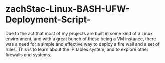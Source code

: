 # zachStac-Linux-BASH-UFW-Deployment-Script-
Due to the act that most of my projects are built in some kind of a Linux environment, and with a great bunch of these being a VM instance, there was a need for a simple and effective way to deploy a fire wall and a set of rules. This is to learn about the IP tables system, and to explore other firewalls and systems. 

